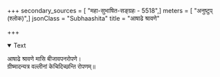 +++
secondary_sources = [ "महा-सुभाषित-सङ्ग्रहः - 5518",]
meters = [ "अनुष्टुप् (श्लोक)",]
jsonClass = "Subhaashita"
title = "आषाढे श्रावणे"

+++

<details open><summary>Text</summary>

आषाढे श्रावणे मासि बीजावपनरोपणे।  
ग्रीष्मादन्यत्र वल्लीनां केचिदिच्छन्ति रोपणम्॥
</details>
